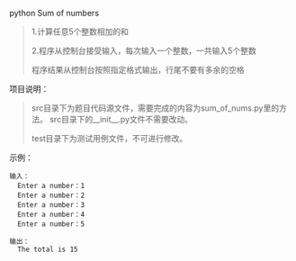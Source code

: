 python
Sum of numbers

>1.计算任意5个整数相加的和
>
>2.程序从控制台接受输入，每次输入一个整数，一共输入5个整数
>
>程序结果从控制台按照指定格式输出，行尾不要有多余的空格

项目说明：

>src目录下为题目代码源文件，需要完成的内容为sum_of_nums.py里的方法。
>src目录下的__init__.py文件不需要改动。
>
>test目录下为测试用例文件，不可进行修改。


示例：

	输入：
	  Enter a number：1
	  Enter a number：2
	  Enter a number：3
	  Enter a number：4
	  Enter a number：5

    输出：
      The total is 15
